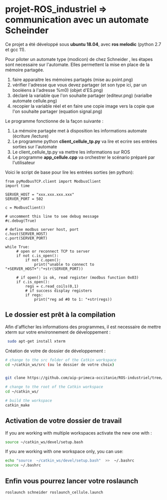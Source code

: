 # projet-ROS_industriel => communication avec un automate Scheinder

Ce projet a été développé sous <b>ubuntu 18.04</b>, avec <b>ros melodic</b> (python 2.7 et gcc 11).

Pour piloter un automate type (modicon) de chez Schneider , les étapes sont necessaire sur l'automate. Elles permettent la mise en place de la mémoire partagée. 

1. faire apparaitre les mémoires partagés (mise au point.png)
2. vérifier l'adresse que vous devez partager (et son type ici, par un booléens à l'adresse %m0) (objet d'ES.png)
3. déclaré la variable que l'on souhaite partager  (editeur.png) (varialbe automate cellule.png)
4. recopier la variable réel et en faire une copie image vers la copie que l'on souhaite partager (equation signal.png)

Le programme fonctionne de la façon suivante : 

1. La mémoire partagée met à disposition les informations automate (écriture /lecture)
2. Le programme python <b>client_cellule_tp.py</b> va lire et ecrire ses entrées sorties sur l'automate
3. Le client_cellule_tp.py va mettre les informations sur ROS
4. Le programme <b>app_cellule.cpp</b> va orchestrer le scénario préparé par l'utilisateur

Voici le script de base pour lire les entrées sorties (en python):

```
from pyModbusTCP.client import ModbusClient
import time

SERVER_HOST = "xxx.xxx.xxx.xxx"
SERVER_PORT = 502

c = ModbusClient()

# uncomment this line to see debug message
#c.debug(True)

# define modbus server host, port
c.host(SERVER_HOST)
c.port(SERVER_PORT)

while True:
     # open or reconnect TCP to server
     if not c.is_open():
         if not c.open():
             print("unable to connect to "+SERVER_HOST+":"+str(SERVER_PORT))

     # if open() is ok, read register (modbus function 0x03)
     if c.is_open():
         regs = c.read_coils(0,1)
         # if success display registers
         if regs:
             print("reg ad #0 to 1: "+str(regs))
``` 

## Le dossier est prêt à la compilation

Afin d'afficher les informations des programmes, il est necessaire de mettre xterm sur votre environnement de développement :
```bash
 sudo apt-get install xterm
```
Création de votre de dossier de développement : 
```bash
# change to the src folder of the Catkin workspace
cd ~/catkin_ws/src (ou le dossier de votre choix)


git clone https://github.com/aip-primeca-occitanie/ROS-industriel/tree/master/ros%20schneider

# change to the root of the Catkin workspace
cd ~/catkin_ws/

# build the workspace
catkin_make
```

## Activation de votre dossier de travail

If you are working with multiple workspaces activate the new one with :

```bash
source ~/catkin_ws/devel/setup.bash
```

If you are working with one workspace only, you can use:

```bash
echo "source  ~/catkin_ws/devel/setup.bash"  >>  ~/.bashrc 
source ~/.bashrc 
```

## Enfin vous pourrez lancer votre roslaunch

```
roslaunch schneider roslaunch_cellule.launch
````
